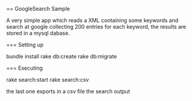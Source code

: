 == GoogleSearch Sample

 A very simple app which reads a XML containing some keywords and search at google collecting 200 entries for each keyword, the results are stored in a mysql dabase.
 
 === Setting up
 
 bundle install
 rake db:create
 rake db:migrate
 
=== Executing

 rake search:start
 rake search:csv
 
 the last one exports in a csv file the search output